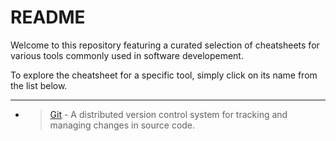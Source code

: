 # README

Welcome to this repository featuring a curated selection of cheatsheets for various tools commonly
used in software developement.

To explore the cheatsheet for a specific tool, simply click on its name from the list below.

---

- > [Git](#git.md) - A distributed version control system for tracking and managing changes in source code.